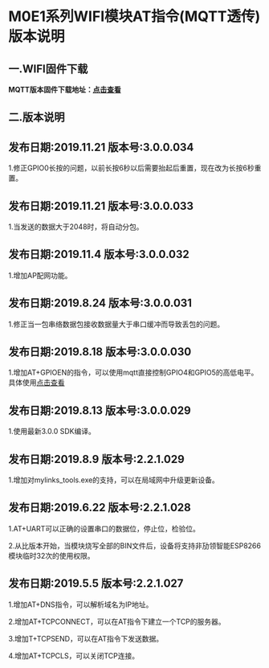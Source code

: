 # M0E1系列WIFI模块AT指令(MQTT透传)版本说明

## 一.WIFI固件下载

**MQTT版本固件下载地址：[点击查看](http://mqlinks.tpddns.cn:1888/kodexplorer/index.php?share/folder&user=100&sid=IfrKCUMb)**

## 二.版本说明
## 发布日期:2019.11.21 版本号:3.0.0.034

1.修正GPIO0长按的问题，以前长按6秒以后需要抬起后重置，现在改为长按6秒重置。

## 发布日期:2019.11.21 版本号:3.0.0.033

1.当发送的数据大于2048时，将自动分包。

## 发布日期:2019.11.4 版本号:3.0.0.032

1.增加AP配网功能。

## 发布日期:2019.8.24 版本号:3.0.0.031

1.修正当一包串络数据包接收数据量大于串口缓冲而导致丢包的问题。

## 发布日期:2019.8.18 版本号:3.0.0.030

1.增加AT+GPIOEN的指令，可以使用mqtt直接控制GPIO4和GPIO5的高低电平。具体使用[点击查看](https://blog.csdn.net/mqlinks/article/details/99712224)

## 发布日期:2019.8.13 版本号:3.0.0.029

1.使用最新3.0.0 SDK编译。

## 发布日期:2019.8.9 版本号:2.2.1.029

1.增加对mylinks_tools.exe的支持，可以在局域网中升级更新设备。


## 发布日期:2019.6.22 版本号:2.2.1.028

1.AT+UART可以正确的设置串口的数据位，停止位，检验位。

2.从比版本开始，当模块烧写全部的BIN文件后，设备将支持非劢领智能ESP8266模块临时32次的使用权限。

## 发布日期:2019.5.5    版本号:2.2.1.027

1.增加AT+DNS指令，可以解析域名为IP地址。

2.增加AT+TCPCONNECT，可以在AT指令下建立一个TCP的服务器。

3.增加T+TCPSEND，可以在AT指令下发送数据。

4.增加AT+TCPCLS，可以关闭TCP连接。
